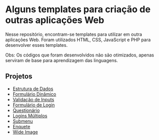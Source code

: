 # Alguns templates para criação de outras aplicações Web

Nesse repositório, encontram-se templates para utilizar em outra aplicações Web.
Foram utilizados HTML, CSS, JavaScript e PHP para desenvolver esses templates.

Obs: Os códigos que foram desenvolvidos não são otimizados, apenas serviram
de base para aprendizagem das linguagens.

## Projetos

  * [Estrutura de Dados](https://github.com/willianayres/developer/tree/main/web/templates/data-structures)
  * [Formulário Dinâmico](https://github.com/willianayres/developer/tree/main/web/templates/dynamic-form)
  * [Validação de Inputs](https://github.com/willianayres/developer/tree/main/web/templates/inputs-validation)
  * [Formulário de Login](https://github.com/willianayres/developer/tree/main/web/templates/login-form)
  * [Questionário](https://github.com/willianayres/developer/tree/main/web/templates/quiz)
  * [Logins Múltiplos](https://github.com/willianayres/developer/tree/main/web/templates/simultaneous-login)
  * [Submenu](https://github.com/willianayres/developer/tree/main/web/templates/submenu)
  * [Enquete](https://github.com/willianayres/developer/tree/main/web/templates/survey)
  * [Wide Image](https://github.com/willianayres/developer/tree/main/web/templates/wide-image)

